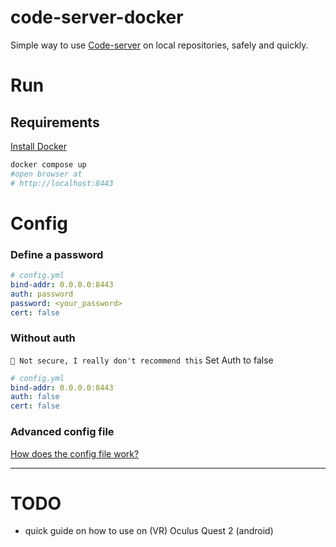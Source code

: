 # code-server-docker

Simple way to use [Code-server](https://github.com/cdr/code-server) on local repositories, safely and quickly.

# Run

## Requirements

[Install Docker](https://docs.docker.com/get-docker/)

```sh
docker compose up
#open browser at
# http://localhost:8443
```

# Config

### Define a password

```yml
# config.yml
bind-addr: 0.0.0.0:8443
auth: password
password: <your_password>
cert: false
```

### Without auth

`🚨 Not secure, I really don't recommend this`
Set Auth to false

```yml
# config.yml
bind-addr: 0.0.0.0:8443
auth: false
cert: false
```

### Advanced config file

[How does the config file work?](https://github.com/cdr/code-server/blob/main/docs/FAQ.md#how-does-the-config-file-work)

---

# TODO
- quick guide on how to use on (VR) Oculus Quest 2 (android)
